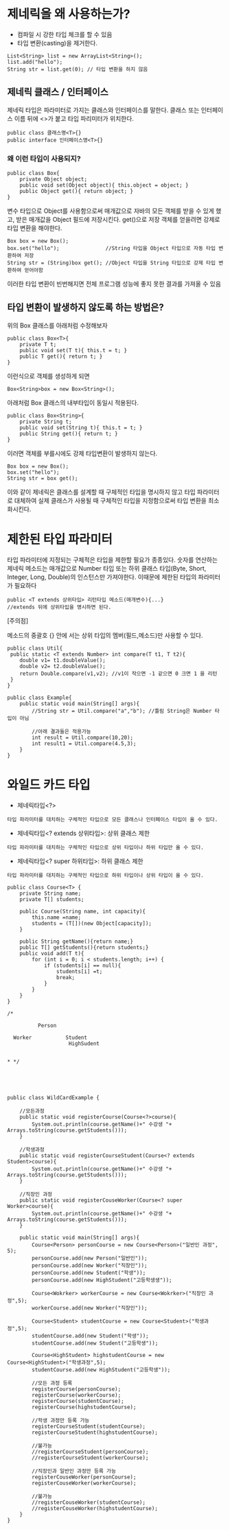 # 제네릭을 왜 사용하는가?
* 컴파일 시 강한 타입 체크를 할 수 있음
* 타입 변환(casting)을 제거한다.
```
List<String> list = new ArrayList<String>();
list.add("hello");
String str = list.get(0); // 타입 변환을 하지 않음
```
## 제네릭 클래스 / 인터페이스
제네릭 타입은 파라미터로 가지는 클래스와 인터페이스를 말한다.
클래스 또는 인터페이스 이름 뒤에 <>가 붙고 타입 파리미터가 위치한다.
```
public class 클래스명<T>{}
public interface 인터페이스명<T>{}
```

### 왜 이런 타입이 사용되지?
```
public class Box{
    private Object object;
    public void set(Object object){ this.object = object; }
    public Object get(){ return object; }
}
```
변수 타입으로 Object를 사용함으로써 매개값으로 자바의 모든 객체를 받을 수 있게 했고, 받은 매개값을 Object 필드에 저장시킨다.
get()으로 저장 객체를 얻을려면 강제로 타입 변환을 해야한다.
```
Box box = new Box();
box.set("hello");               //String 타입을 Object 타입으로 자동 타입 변환하여 저장
String str = (String)box get(); //Object 타입을 String 타입으로 강제 타입 변환하여 얻어야함
```
이러한 타입 변환이 빈번해지면 전체 프로그램 성능에 좋지 못한 결과를 가져올 수 있음

## 타입 변환이 발생하지 않도록 하는 방법은?
위의 Box 클래스를 아래처럼 수정해보자
```
public class Box<T>{
    private T t;
    public void set(T t){ this.t = t; }
    public T get(){ return t; }
}
```
이런식으로 객체를 생성하게 되면
```
Box<String>box = new Box<String>();
```
아래처럼 Box 클래스의 내부타입이 동일시 적용된다.
```
public class Box<String>{
    private String t;
    public void set(String t){ this.t = t; }
    public String get(){ return t; }
}
```
이러면 객체를 부를시에도 강제 타입변환이 발생하지 않는다.
```
Box box = new Box();
box.set("hello");               
String str = box get(); 
```
이와 같이 제네릭은 클래스를 설계할 때 구체적인 타입을 명시하지 않고 타입 파라미터로 대체하여
실제 클래스가 사용될 때 구체적인 타입을 지정함으로써 타입 변환을 최소화시킨다.

# 제한된 타입 파라미터
타입 파라미터에 지정되는 구체적은 타입을 제한할 필요가 종종있다.
숫자를 연산하는 제네릭 메소드는 매개값으로 Number 타입 또는 하위 클래스 타입(Byte, Short, Integer, Long, Double)의
인스턴스만 가져야한다. 이때문에 제한된 타입의 파라미터가 필요하다
```
public <T extends 상위타입> 리턴타입 메소드(매개변수){...}
//extends 뒤에 상위타입을 명시하면 된다.
```
[주의점]

메소드의 중괄호 {} 안에 서는 상위 타입의 멤버(필드,메소드)만 사용할 수 있다.
```
public class Util{
 public static <T extends Number> int compare(T t1, T t2){
    double v1= t1.doubleValue();
    double v2= t2.doubleValue();
    return Double.compare(v1,v2); //v1이 작으면 -1 같으면 0 크면 1 을 리턴
 }
}
```
```
public class Example{
    public static void main(String[] args){
        //String str = Util.compare("a","b"); //틀림 String은 Number 타입이 아님
        
        //아래 결과들은 적용가능
        int result = Util.compare(10,20);
        int result1 = Util.compare(4.5,3);
    }
}
```

# 와일드 카드 타입
* 제네릭타입<?>
```
타입 파라미터를 대치하는 구체적인 타입으로 모든 클래스나 인터페이스 타입이 올 수 있다.
```
* 제네릭타입<? extends 상위타입>:  상위 클래스 제한
```
타입 파라미터를 대치하는 구체적인 타입으로 상위 타입이나 하위 타입만 올 수 있다.
```
* 제네릭타입<? super 하위타입>: 하위 클래스 제한
```
타입 파라미터를 대치하는 구체적인 타입으로 하위 타입이나 상위 타입이 올 수 있다.
```
```
public class Course<T> {
    private String name;
    private T[] students;

    public Course(String name, int capacity){
        this.name =name;
        students = (T[])(new Object[capacity]);
    }

    public String getName(){return name;}
    public T[] getStudents(){return students;}
    public void add(T t){
        for (int i = 0; i < students.length; i++) {
            if (students[i] == null){
                students[i] =t;
                break;
            }
        }
    }
}
```
```
/*

          Person

  Worker           Student
                    HighSudent


* */





public class WildCardExample {

    //모든과정
    public static void registerCourse(Course<?>course){
        System.out.println(course.getName()+" 수강생 "+ Arrays.toString(course.getStudents()));
    }

    //학생과정
    public static void registerCourseStudent(Course<? extends Student>course){
        System.out.println(course.getName()+" 수강생 "+ Arrays.toString(course.getStudents()));
    }

    //직장인 과정
    public static void registerCouseWorker(Course<? super Worker>course){
        System.out.println(course.getName()+" 수강생 "+ Arrays.toString(course.getStudents()));
    }

    public static void main(String[] args){
        Course<Person> personCourse = new Course<Person>("일반인 과정", 5);
        personCourse.add(new Person("일반인"));
        personCourse.add(new Worker("직장인"));
        personCourse.add(new Student("학생"));
        personCourse.add(new HighStudent("고등학생생"));

        Course<Wokrker> workerCourse = new Course<Wokrker>("직장인 과정",5);
        workerCourse.add(new Worker("직장인"));

        Course<Student> studentCourse = new Course<Student>("학생과정",5);
        studentCourse.add(new Student("학생"));
        studentCourse.add(new Student("고등학생"));

        Course<HighStudent> highstudentCourse = new Course<HighStudent>("학생과정",5);
        studentCourse.add(new HighStudent("고등학생"));

        //모든 과정 등록
        registerCourse(personCourse);
        registerCourse(workerCourse);
        registerCourse(studentCourse);
        registerCourse(highstudentCourse);

        //학생 과정만 등록 가능
        registerCourseStudent(studentCourse);
        registerCourseStudent(highstudentCourse);

        //불가능
        //registerCourseStudent(personCourse);
        //registerCourseStudent(workerCourse);

        //직장인과 일반인 과정만 등록 가능
        registerCouseWorker(personCourse);
        registerCouseWorker(workerCourse);

        //불가능
        //registerCouseWorker(studentCourse);
        //registerCouseWorker(highstudentCourse);
    }
}
```